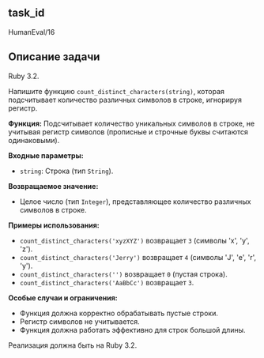 ## task_id
HumanEval/16

## Описание задачи
Ruby 3.2.

Напишите функцию `count_distinct_characters(string)`, которая подсчитывает количество различных символов в строке, игнорируя регистр.

**Функция:** Подсчитывает количество уникальных символов в строке, не учитывая регистр символов (прописные и строчные буквы считаются одинаковыми).

**Входные параметры:**

* `string`: Строка (тип `String`).

**Возвращаемое значение:**

* Целое число (тип `Integer`), представляющее количество различных символов в строке.

**Примеры использования:**

* `count_distinct_characters('xyzXYZ')` возвращает `3` (символы 'x', 'y', 'z').
* `count_distinct_characters('Jerry')` возвращает `4` (символы 'J', 'e', 'r', 'y').
* `count_distinct_characters('')` возвращает `0` (пустая строка).
* `count_distinct_characters('AaBbCc')` возвращает `3`.


**Особые случаи и ограничения:**

* Функция должна корректно обрабатывать пустые строки.
* Регистр символов не учитывается.
* Функция должна работать эффективно для строк большой длины.


Реализация должна быть на Ruby 3.2.


